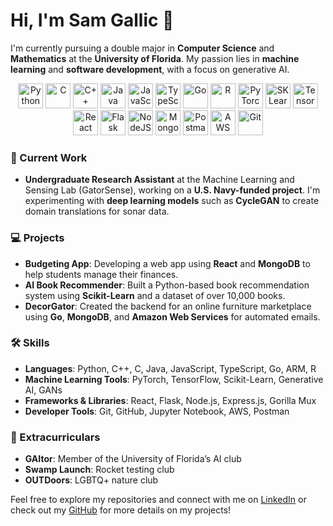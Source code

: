 # Hi, I'm Sam Gallic 👋

I'm currently pursuing a double major in **Computer Science** and **Mathematics** at the **University of Florida**. My passion lies in **machine learning** and **software development**, with a focus on generative AI.

<div align="center">
<img src="https://skillicons.dev/icons?i=python" width="40" height="40" alt="Python" /> <img src="https://skillicons.dev/icons?i=c" width="40" height="40" alt="C" /> <img src="https://skillicons.dev/icons?i=cpp" width="40" height="40" alt="C++" /> <img src="https://skillicons.dev/icons?i=java" width="40" height="40" alt="Java" /> <img src="https://skillicons.dev/icons?i=javascript" width="40" height="40" alt="JavaScript" /> <img src="https://skillicons.dev/icons?i=ts" width="40" height="40" alt="TypeScript" /> <img src="https://skillicons.dev/icons?i=go" width="40" height="40" alt="Go" /> <img src="https://skillicons.dev/icons?i=r" width="40" height="40" alt="R" /> <img src="https://skillicons.dev/icons?i=pytorch" width="40" height="40" alt="PyTorch" /> <img src="https://skillicons.dev/icons?i=sklearn" width="40" height="40" alt="SKLearn" /> <img src="https://skillicons.dev/icons?i=tensorflow" width="40" height="40" alt="TensorFlow" /> <img src="https://skillicons.dev/icons?i=react" width="40" height="40" alt="React" /> <img src="https://skillicons.dev/icons?i=flask" width="40" height="40" alt="Flask" /> <img src="https://skillicons.dev/icons?i=nodejs" width="40" height="40" alt="NodeJS" /> <img src="https://skillicons.dev/icons?i=mongodb" width="40" height="40" alt="MongoDB" /> <img src="https://skillicons.dev/icons?i=postman" width="40" height="40" alt="Postman" /> <img src="https://skillicons.dev/icons?i=aws" width="40" height="40" alt="AWS" /> <img src="https://skillicons.dev/icons?i=git" width="40" height="40" alt="Git" />

</div>

### 🔬 Current Work
- **Undergraduate Research Assistant** at the Machine Learning and Sensing Lab (GatorSense), working on a **U.S. Navy-funded project**. I'm experimenting with **deep learning models** such as **CycleGAN** to create domain translations for sonar data.

### 💻 Projects
- **Budgeting App**: Developing a web app using **React** and **MongoDB** to help students manage their finances.
- **AI Book Recommender**: Built a Python-based book recommendation system using **Scikit-Learn** and a dataset of over 10,000 books.
- **DecorGator**: Created the backend for an online furniture marketplace using **Go**, **MongoDB**, and **Amazon Web Services** for automated emails.

### 🛠️ Skills
- **Languages**: Python, C++, C, Java, JavaScript, TypeScript, Go, ARM, R
- **Machine Learning Tools**: PyTorch, TensorFlow, Scikit-Learn, Generative AI, GANs
- **Frameworks & Libraries**: React, Flask, Node.js, Express.js, Gorilla Mux
- **Developer Tools**: Git, GitHub, Jupyter Notebook, AWS, Postman

### 🌱 Extracurriculars
- **GAItor**: Member of the University of Florida’s AI club
- **Swamp Launch**: Rocket testing club
- **OUTDoors**: LGBTQ+ nature club

Feel free to explore my repositories and connect with me on [LinkedIn](https://linkedin.com/in/samgallic) or check out my [GitHub](https://github.com/samgallic) for more details on my projects!
